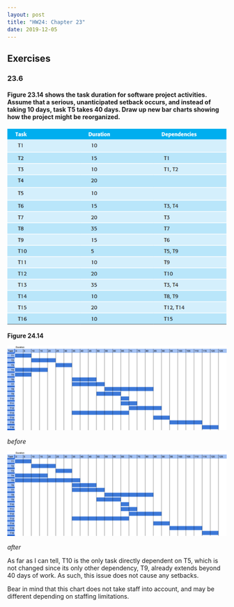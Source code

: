 ```yaml
---
layout: post
title: "HW24: Chapter 23"
date: 2019-12-05
---
```


## Exercises

### 23.6
#### Figure 23.14 shows the task duration for software project activities. Assume that a serious, unanticipated setback occurs, and instead of taking 10 days, task T5 takes 40 days. Draw up new bar charts showing how the project might be reorganized.

![](assets/figure_24_14.png)

**Figure 24.14** 

![](assets/23_6_a.png)

*before*

![](assets/23_6_b.png)

*after*

As far as I can tell, T10 is the only task directly dependent on T5, which is not changed since its only other dependency, T9, already extends beyond 40 days of work. As such, this issue does not cause any setbacks.

Bear in mind that this chart does not take staff into account, and may be different depending on staffing limitations.